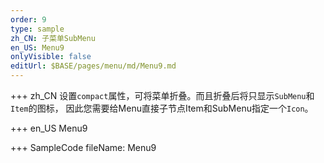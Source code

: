 ```yaml
--- 
order: 9
type: sample
zh_CN: 子菜单SubMenu
en_US: Menu9
onlyVisible: false
editUrl: $BASE/pages/menu/md/Menu9.md
---
```


+++ zh_CN
设置<Code>compact</Code>属性，可将菜单折叠。而且折叠后将只显示<Code>SubMenu</Code>和<Code>Item</Code>的图标，
因此您需要给Menu直接子节点Item和SubMenu指定一个<Code>Icon</Code>。

+++ en_US
Menu9

+++ SampleCode
fileName: Menu9
